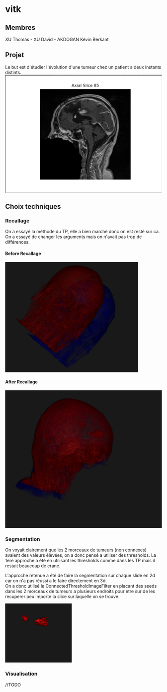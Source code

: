 # vitk

## Membres   
XU Thomas - XU David - AKDOGAN Kévin Berkant  

## Projet

Le but est d'étudier l'évolution d'une tumeur chez un patient a deux instants distints.
![Tumeur en 2d](ressources/to_seg.png)

## Choix techniques

### Recallage  

On a essayé la méthode du TP, elle a bien marché donc on est resté sur ca. On a essayé de changer les arguments mais on n'avait pas trop de différences.   

#### Before Recallage
![Avant recallage](ressources/before_reg.png)

#### After Recallage
![Apres recallage](ressources/after_reg.png)


### Segmentation

On voyait clairement que les 2 morceaux de tumeurs (non connexes) avaient des valeurs élevées, on a donc pensé a utiliser des thresholds.
La 1ere approche a été en utilisant les thresholds comme dans les TP mais il restait beaucoup de crane.

L'approche retenue a été de faire la segmentation sur chaque slide en 2d car on n'a pas réussi a le faire directement en 3d.  
On a donc utilisé le ConnectedThresholdImageFilter en placant des seeds dans les 2 morceaux de tumeurs a plusieurs endroits pour etre sur de les recuperer peu importe la slice sur laquelle on se trouve.

![Tumeur segmentée](ressources/seg.png)


### Visualisation

//TODO
